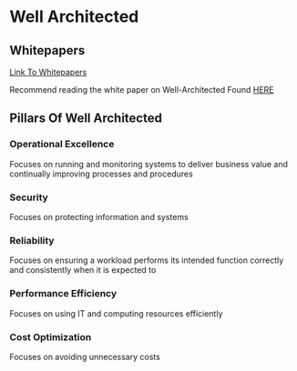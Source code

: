 # Well Architected

## Whitepapers

[Link To Whitepapers](https://aws.amazon.com/whitepapers/?whitepapers-main.sort-by=item.additionalFields.sortDate&whitepapers-main.sort-order=desc&awsf.whitepapers-content-type=*all&awsf.whitepapers-tech-category=*all&awsf.whitepapers-industries=*all&awsf.whitepapers-business-category=*all&awsf.whitepapers-global-methodology=*all)

Recommend reading the white paper on Well-Architected Found [HERE](https://docs.aws.amazon.com/wellarchitected/latest/framework/welcome.html?did=wp_card&trk=wp_card)

## Pillars Of Well Architected

### Operational Excellence

Focuses on running and monitoring systems to deliver business value and continually improving processes and procedures

### Security

Focuses on protecting information and systems

### Reliability

Focuses on ensuring a workload performs its intended function correctly and consistently when it is expected to

### Performance Efficiency

Focuses on using IT and computing resources efficiently

### Cost Optimization

Focuses on avoiding unnecessary costs